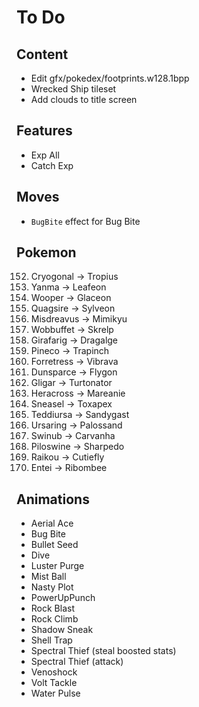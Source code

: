 # To Do


## Content

- Edit gfx/pokedex/footprints.w128.1bpp
- Wrecked Ship tileset
- Add clouds to title screen


## Features

- Exp All
- Catch Exp


## Moves

- `BugBite` effect for Bug Bite


## Pokemon

152. Cryogonal -> Tropius
193. Yanma -> Leafeon
194. Wooper -> Glaceon
195. Quagsire -> Sylveon
200. Misdreavus -> Mimikyu
202. Wobbuffet -> Skrelp
203. Girafarig -> Dragalge
204. Pineco -> Trapinch
205. Forretress -> Vibrava
206. Dunsparce -> Flygon
207. Gligar -> Turtonator
214. Heracross -> Mareanie
215. Sneasel -> Toxapex
216. Teddiursa -> Sandygast
217. Ursaring -> Palossand
220. Swinub -> Carvanha
221. Piloswine -> Sharpedo
243. Raikou -> Cutiefly
244. Entei -> Ribombee


## Animations

- Aerial Ace
- Bug Bite
- Bullet Seed
- Dive
- Luster Purge
- Mist Ball
- Nasty Plot
- PowerUpPunch
- Rock Blast
- Rock Climb
- Shadow Sneak
- Shell Trap
- Spectral Thief (steal boosted stats)
- Spectral Thief (attack)
- Venoshock
- Volt Tackle
- Water Pulse

